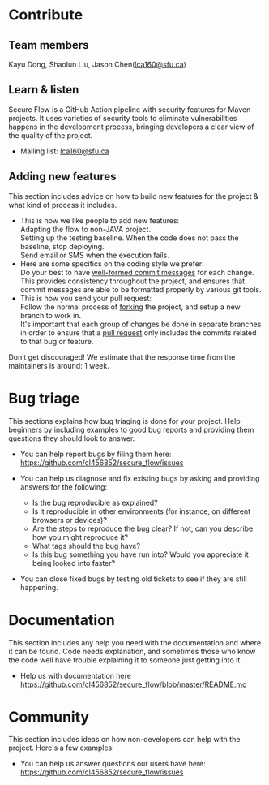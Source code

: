 # Contribute

## Team members

Kayu Dong, Shaolun Liu, Jason Chen(lca160@sfu.ca)

## Learn & listen

Secure Flow is a GitHub Action pipeline with security features for Maven projects. It uses varieties of security tools to eliminate vulnerabilities happens in the development process, bringing developers a clear view of the quality of the project.

* Mailing list: lca160@sfu.ca
## Adding new features

This section includes advice on how to build new features for the project & what kind of process it includes.

* This is how we like people to add new features:  
Adapting the flow to non-JAVA project.  
Setting up the testing baseline. When the code does not pass the baseline, stop deploying.  
Send email or SMS when the execution fails.
* Here are some specifics on the coding style we prefer:  
Do your best to have [well-formed commit messages] for each change.  
This provides consistency throughout the project, and ensures that commit messages are able to be formatted properly by various git tools.
* This is how you send your pull request:  
Follow the normal process of [forking] the project, and setup a new branch to work in.  
It's important that each group of changes be done in separate branches in order to ensure that a [pull request] only includes the commits related to that bug or feature.

[forking]: https://help.github.com/articles/fork-a-repo
[well-formed commit messages]: http://tbaggery.com/2008/04/19/a-note-about-git-commit-messages.html
[pull request]: https://help.github.com/articles/creating-a-pull-request

Don’t get discouraged! We estimate that the response time from the
maintainers is around: 1 week.

# Bug triage

This sections explains how bug triaging is done for your project. Help beginners by including examples to good bug reports and providing them questions they should look to answer.

* You can help report bugs by filing them here:  
  https://github.com/cl456852/secure_flow/issues    

* You can help us diagnose and fix existing bugs by asking and providing answers for the following:

    * Is the bug reproducible as explained?
    * Is it reproducible in other environments (for instance, on different browsers or devices)?
    * Are the steps to reproduce the bug clear? If not, can you describe how you might reproduce it?
    * What tags should the bug have?
    * Is this bug something you have run into? Would you appreciate it being looked into faster?

* You can close fixed bugs by testing old tickets to see if they are still happening.



# Documentation

This section includes any help you need with the documentation and where it can be found. Code needs explanation, and sometimes those who know the code well have trouble explaining it to someone just getting into it.

* Help us with documentation here  
  https://github.com/cl456852/secure_flow/blob/master/README.md

# Community
This section includes ideas on how non-developers can help with the project. Here's a few examples:

* You can help us answer questions our users have here:  
https://github.com/cl456852/secure_flow/issues

[//]: # (* Create an example of the project in real world by building something or)

[//]: # (  showing what others have built.)

[//]: # (* Write about other people’s projects based on this project. Show how)

[//]: # (  it’s used in daily life. Take screenshots and make videos!)


